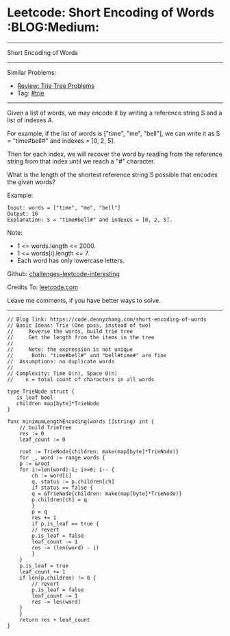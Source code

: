 
# Leetcode: Short Encoding of Words     :BLOG:Medium:

---

Short Encoding of Words  

---

Similar Problems:  

-   [Review: Trie Tree Problems](https://code.dennyzhang.com/review-trie)
-   Tag: [#trie](https://code.dennyzhang.com/tag/trie)

---

Given a list of words, we may encode it by writing a reference string S and a list of indexes A.  

For example, if the list of words is ["time", "me", "bell"], we can write it as S = "time#bell#" and indexes = [0, 2, 5].  

Then for each index, we will recover the word by reading from the reference string from that index until we reach a "#" character.  

What is the length of the shortest reference string S possible that encodes the given words?  

Example:  

    Input: words = ["time", "me", "bell"]
    Output: 10
    Explanation: S = "time#bell#" and indexes = [0, 2, 5].

Note:  

-   1 <= words.length <= 2000.
-   1 <= words[i].length <= 7.
-   Each word has only lowercase letters.

Github: [challenges-leetcode-interesting](https://github.com/DennyZhang/challenges-leetcode-interesting/tree/master/problems/short-encoding-of-words)  

Credits To: [leetcode.com](https://leetcode.com/problems/short-encoding-of-words/description/)  

Leave me comments, if you have better ways to solve.  

---

    // Blog link: https://code.dennyzhang.com/short-encoding-of-words
    // Basic Ideas: Trie (One pass, instead of two)
    //     Reverse the words, build trie tree
    //     Get the length from the items in the tree
    //
    //     Note: the expression is not unique
    //      Both: "time#bell#" and "bell#time#" are fine
    //  Assumptions: no duplicate words
    //
    // Complexity: Time O(n), Space O(n)
    //    n = total count of characters in all words
    
    type TrieNode struct {
       is_leaf bool
       children map[byte]*TrieNode
    }
    
    func minimumLengthEncoding(words []string) int {
        // build TrieTree
        res := 0
        leaf_count := 0
    
        root := TrieNode{children: make(map[byte]*TrieNode)}
        for _, word := range words {
    	p := &root
    	for i:=len(word)-1; i>=0; i-- {
    	    ch := word[i]
    	    q, status := p.children[ch]
    	    if status == false {
    		q = &TrieNode{children: make(map[byte]*TrieNode)}
    		p.children[ch] = q
    	    }
    	    p = q
    	    res += 1
    	    if p.is_leaf == true {
    		// revert
    		p.is_leaf = false
    		leaf_count -= 1
    		res -= (len(word) - i)
    	    }
    	}
    	p.is_leaf = true
    	leaf_count += 1
    	if len(p.children) != 0 {
    	    // revert
    	    p.is_leaf = false
    	    leaf_count -= 1
    	    res -= len(word)
    	}
        }
        return res + leaf_count
    }

